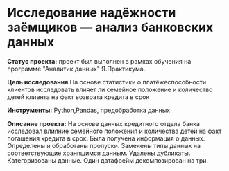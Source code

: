  # Исследование надёжности заёмщиков — анализ банковских данных

**Статус проекта:**
проект был выполнен в рамках обучения на программе "Аналитик данных" Я.Практикума.

**Цель исследования**
На основе статистики о платёжеспособности клиентов исследовать влияет ли семейное положение и количество детей клиента на факт возврата кредита в срок

**Инструменты:**
Python,Pandas, предобработка данных

**Описание проекта:**
На основе данных кредитного отдела банка исследовал влияние семейного положения и количества детей на факт погашения кредита в срок. Была получена информация о данных. Определены и обработаны пропуски. Заменены типы данных на соответствующие хранящимся данным. Удалены дубликаты. Категоризованы данные. Один датафрейм декомпозирован на три.
